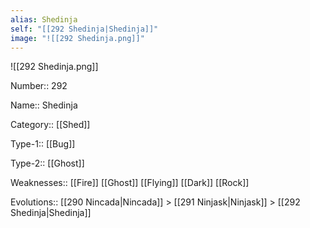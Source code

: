 ```yaml
---
alias: Shedinja
self: "[[292 Shedinja|Shedinja]]"
image: "![[292 Shedinja.png]]"
---
```


![[292 Shedinja.png]]


Number:: 292

Name:: Shedinja

Category:: [[Shed]]

Type-1:: [[Bug]]

Type-2:: [[Ghost]]

Weaknesses:: [[Fire]] [[Ghost]] [[Flying]] [[Dark]] [[Rock]]

Evolutions:: [[290 Nincada|Nincada]] > [[291 Ninjask|Ninjask]] > [[292 Shedinja|Shedinja]]